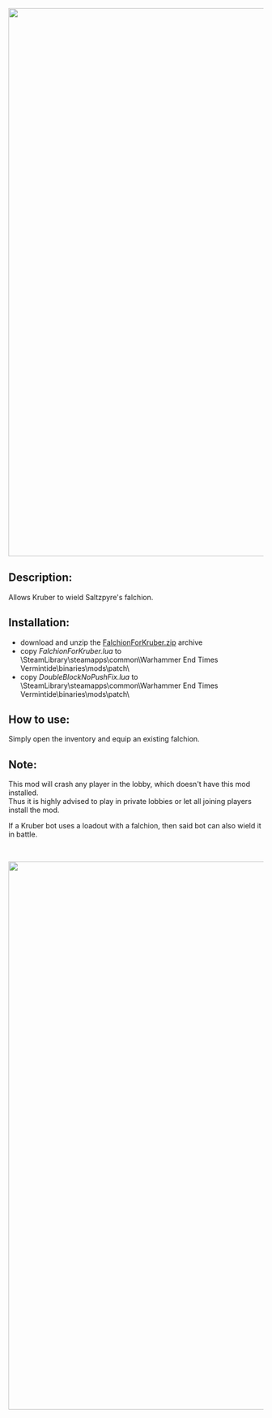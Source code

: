 <p align="center">
  <img src="../../../assets/banner-top.png" alt="" width="1080">
</p>

## Description:
Allows Kruber to wield Saltzpyre's falchion.

## Installation:
- download and unzip the [FalchionForKruber.zip](../../../../releases/tag/FalchionForKruber) archive
- copy *FalchionForKruber.lua* to \SteamLibrary\steamapps\common\Warhammer End Times Vermintide\binaries\mods\patch\
- copy *DoubleBlockNoPushFix.lua* to \SteamLibrary\steamapps\common\Warhammer End Times Vermintide\binaries\mods\patch\

## How to use:
Simply open the inventory and equip an existing falchion.

## Note:
This mod will crash any player in the lobby, which doesn't have this mod installed.  
Thus it is highly advised to play in private lobbies or let all joining players install the mod.

If a Kruber bot uses a loadout with a falchion, then said bot can also wield it in battle.

<br/>

<p align="center">
  <img src="../../../assets/banner-buttom.png" alt="" width="1080">
</p>
